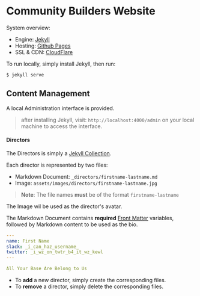 # Community Builders Website

System overview:

- Engine: [Jekyll](https://jekyllrb.com/)
- Hosting: [Github Pages](https://pages.github.com/)
- SSL & CDN: [CloudFlare](https://www.cloudflare.com/)

To run locally, simply install Jekyll, then run:

```bash
$ jekyll serve
```

## Content Management

A local Administration interface is provided.

> after installing Jekyll, visit: `http://localhost:4000/admin` on your local machine to access the interface.

#### Directors

The Directors is simply a [Jekyll Collection](https://jekyllrb.com/docs/collections/).

Each director is represented by two files:

- Markdown Document: `_directors/firstname-lastname.md`
- Image: `assets/images/directors/firstname-lastname.jpg`

> **Note**: The file names **must** be of the format `firstname-lastname`

The Image wil be used as the director's avatar.

The Markdown Document contains **required** [Front Matter](https://jekyllrb.com/docs/frontmatter/) variables, followed by Markdown content to be used as the bio.

```yml
---
name: First Name
slack: _i_can_haz_username_
twitter: _i_wz_on_twtr_b4_it_wz_kewl
---

All Your Base Are Belong to Us
```

- To **add** a new director, simply create the corresponding files.
- To **remove** a director, simply delete the corresponding files.

